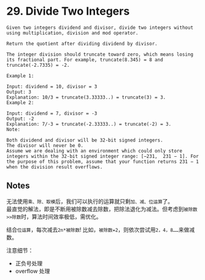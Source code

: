 # 29. Divide Two Integers
```
Given two integers dividend and divisor, divide two integers without using multiplication, division and mod operator.

Return the quotient after dividing dividend by divisor.

The integer division should truncate toward zero, which means losing its fractional part. For example, truncate(8.345) = 8 and truncate(-2.7335) = -2.

Example 1:

Input: dividend = 10, divisor = 3
Output: 3
Explanation: 10/3 = truncate(3.33333..) = truncate(3) = 3.
Example 2:

Input: dividend = 7, divisor = -3
Output: -2
Explanation: 7/-3 = truncate(-2.33333..) = truncate(-2) = 3.
Note:

Both dividend and divisor will be 32-bit signed integers.
The divisor will never be 0.
Assume we are dealing with an environment which could only store integers within the 32-bit signed integer range: [−231,  231 − 1]. For the purpose of this problem, assume that your function returns 231 − 1 when the division result overflows.
```

## Notes

无法使用`乘、除、取模`后，我们可以执行的运算就只剩`加、减、位运算`了。  
最直觉的解法，即是不断用被除数减去除数，把除法退化为减法。但考虑到`被除数>>除数`时，算法时间效率极低，需优化。  

结合`位运算`，每次减去`2n*被除数`! 比如，`被除数=2`，则依次尝试用`2，4，8……`来做减数。

注意细节：
- 正负号处理
- overflow 处理